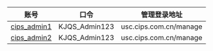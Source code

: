 | 账号                                     | 口令          | 管理登录地址           |
| ---------------------------------------- | ------------- | ---------------------- |
| [cips_admin1](mailto:cips_admin@126.com) | KJQS_Admin123 | usc.cips.com.cn/manage |
| [cips_admin2](mailto:cips_admin@126.com) | KJQS_Admin123 | usc.cips.com.cn/manage |